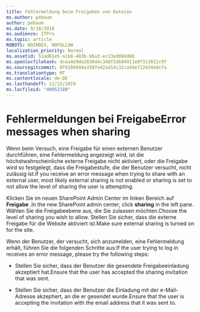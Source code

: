 ```yaml
---
title: Fehlermeldung beim Freigeben von Dateien
ms.author: pebaum
author: pebaum
ms.date: 9/18/2018
ms.audience: ITPro
ms.topic: article
ROBOTS: NOINDEX, NOFOLLOW
localization_priority: Normal
ms.assetid: 51ad61e5-a1b8-483b-b6a3-ec13ed09dd68
ms.openlocfilehash: dcea4e9de2830d4c3ddf2db84911e0f313012c9f
ms.sourcegitcommit: 0f0186044a3597e42ad14c32ca58e7224344dcfa
ms.translationtype: MT
ms.contentlocale: de-DE
ms.lasthandoff: 12/15/2019
ms.locfileid: "40052180"
---
```

# <a name="error-messages-when-sharing"></a><span data-ttu-id="b3b16-102">Fehlermeldungen bei Freigabe</span><span class="sxs-lookup"><span data-stu-id="b3b16-102">Error messages when sharing</span></span>

<span data-ttu-id="b3b16-103">Wenn beim Versuch, eine Freigabe für einen externen Benutzer durchführen, eine Fehlermeldung angezeigt wird, ist die höchstwahrscheinliche externe Freigabe nicht aktiviert, oder die Freigabe wird so festgelegt, dass die Freigabestufe, die der Benutzer versucht, nicht zulässig ist.</span><span class="sxs-lookup"><span data-stu-id="b3b16-103">If you receive an error message when trying to share with an external user, most likely external sharing is not enabled or sharing is set to not allow the level of sharing the user is attempting.</span></span>
  
<span data-ttu-id="b3b16-104">Klicken Sie im neuen SharePoint Admin Center im linken Bereich auf **Freigabe** .</span><span class="sxs-lookup"><span data-stu-id="b3b16-104">In the  new SharePoint admin center, click **sharing** in the left pane.</span></span> <span data-ttu-id="b3b16-105">Wählen Sie die Freigabeebene aus, die Sie zulassen möchten.</span><span class="sxs-lookup"><span data-stu-id="b3b16-105">Choose the level of sharing you wish to allow.</span></span> <span data-ttu-id="b3b16-106">Stellen Sie sicher, dass die externe Freigabe für die Website aktiviert ist.</span><span class="sxs-lookup"><span data-stu-id="b3b16-106">Make sure external sharing is turned on for the site.</span></span> 
  
<span data-ttu-id="b3b16-107">Wenn der Benutzer, der versucht, sich anzumelden, eine Fehlermeldung erhält, führen Sie die folgenden Schritte aus:</span><span class="sxs-lookup"><span data-stu-id="b3b16-107">If the user trying to log in receives an error message, please try the following steps:</span></span>
  
- <span data-ttu-id="b3b16-108">Stellen Sie sicher, dass der Benutzer die gesendete Freigabeeinladung akzeptiert hat.</span><span class="sxs-lookup"><span data-stu-id="b3b16-108">Ensure that the user has accepted the sharing invitation that was sent.</span></span>
    
- <span data-ttu-id="b3b16-109">Stellen Sie sicher, dass der Benutzer die Einladung mit der e-Mail-Adresse akzeptiert, an die er gesendet wurde.</span><span class="sxs-lookup"><span data-stu-id="b3b16-109">Ensure that the user is accepting the invitation with the email address that it was sent to.</span></span>
    

